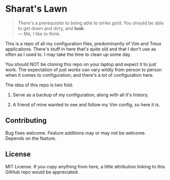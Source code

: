 # Sharat's Lawn

> There's a prerequisite to being able to strike gold. You should be able to get down and dirty, and **look**. \
> &mdash; Me, I like to think.

This is a repo of all my configuration files, predominantly of Vim and Tmux applications. There's stuff in here that's
quite old and that I don't use as often as I used to. I may take the time to clean up some day.

You should NOT be cloning this repo on your laptop and expect it to just work. The expectation of *just works* can vary
wildly from person to person when it comes to configuration; and there's a *lot* of configuration here.

The idea of this repo is two fold:

1. Serve as a backup of my configuration, along with all it's history.

1. A friend of mine wanted to see and follow my Vim config, so here it is.

## Contributing

Bug fixes welcome. Feature additions may or may not be welcome. Depends on the feature.

## License

MIT License. If you copy anything from here, a little attribution linking to this GitHub repo would be appreciated.
